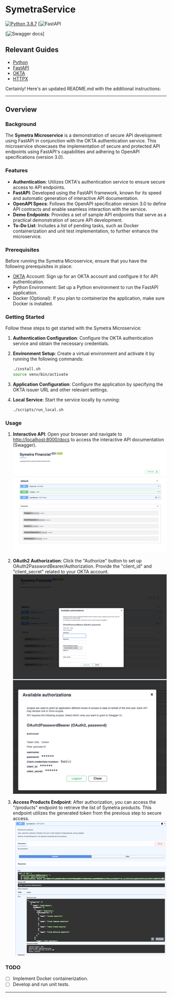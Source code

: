 # SymetraService
[![Python 3.8.7](https://img.shields.io/badge/python-3.8.5-blue.svg?style=for-the-badge&logo=python&logoColor=green)](https://www.python.org/downloads/release/python-385/)
[![FastAPI](https://img.shields.io/badge/FastAPI-005571?style=for-the-badge&logo=fastapi)

[![Swagger docs](https://img.shields.io/badge/swagger-docs-yellow?style=for-the-badge)]


## Relevant Guides
- [Python](https://docs.python.org/3.7/)
- [FastAPI](https://fastapi.tiangolo.com/)
- [OKTA](https://developer.okta.com/)
- [HTTPX](https://www.python-httpx.org/)



Certainly! Here's an updated README.md with the additional instructions:

---

## Overview

### Background

The **Symetra Microservice** is a demonstration of secure API development using FastAPI in conjunction with the OKTA authentication service. This microservice showcases the implementation of secure and protected API endpoints using FastAPI's capabilities and adhering to OpenAPI specifications (version 3.0).

### Features

- **Authentication**: Utilizes OKTA's authentication service to ensure secure access to API endpoints.
- **FastAPI**: Developed using the FastAPI framework, known for its speed and automatic generation of interactive API documentation.
- **OpenAPI Specs**: Follows the OpenAPI specification version 3.0 to define API contracts and enable seamless interaction with the service.
- **Demo Endpoints**: Provides a set of sample API endpoints that serve as a practical demonstration of secure API development.
- **To-Do List**: Includes a list of pending tasks, such as Docker containerization and unit test implementation, to further enhance the microservice.

### Prerequisites

Before running the Symetra Microservice, ensure that you have the following prerequisites in place:

- [OKTA](https://www.okta.com/) Account: Sign up for an OKTA account and configure it for API authentication.
- Python Environment: Set up a Python environment to run the FastAPI application.
- Docker (Optional): If you plan to containerize the application, make sure Docker is installed.

### Getting Started

Follow these steps to get started with the Symetra Microservice:

1. **Authentication Configuration**: Configure the OKTA authentication service and obtain the necessary credentials.

2. **Environment Setup**: Create a virtual environment and activate it by running the following commands:

   ```bash
   ./install.sh
   source venv/bin/activate
   ```

3. **Application Configuration**: Configure the application by specifying the OKTA issuer URL and other relevant settings.

4. **Local Service**: Start the service locally by running:

   ```bash
   ./scripts/run_local.sh
   ```

### Usage
1. **Interactive API**: Open your browser and navigate to [http://localhost:8000/docs](http://localhost:8000/docs) to access the interactive API documentation (Swagger).
![swagger](docs/main.png)
   
2. **OAuth2 Authorization**: Click the "Authorize" button to set up OAuth2PasswordBearer/Authorization. Provide the "client_id" and "client_secret" related to your OKTA account.
![Available Auth](docs/available_auth.png)
![Auth login](docs/auth_login.png)

3. **Access Products Endpoint**: After authorization, you can access the "/products" endpoint to retrieve the list of Symetra products. This endpoint utilizes the generated token from the previous step to secure access.
![Auth login](docs/products.png)

### TODO

- [ ] Implement Docker containerization.
- [ ] Develop and run unit tests.

---
